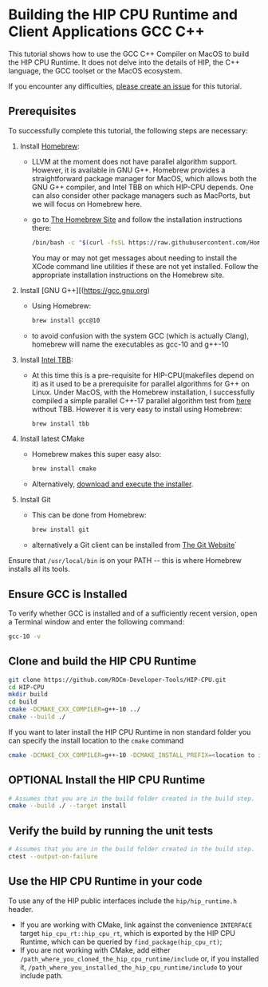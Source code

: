 # Building the HIP CPU Runtime and Client Applications GCC C++ #

This tutorial shows how to use the GCC C++ Compiler on MacOS to
build the HIP CPU Runtime. It does not delve into the details of HIP, the
C++ language, the GCC toolset or the MacOS ecosystem.

If you encounter any difficulties, [please create an issue](https://github.com/ROCm-Developer-Tools/HIP-CPU/issues/new/choose)
for this tutorial.

## Prerequisites ##

To successfully complete this tutorial, the following steps are necessary:

1. Install [Homebrew](https://brew.sh):
   - LLVM at the moment does not have parallel algorithm support. However,
     it is available in GNU G++. Homebrew provides a straightforward package
	 manager for MacOS, which allows both the GNU G++ compiler, and Intel
	 TBB on which HIP-CPU depends. One can also consider other package managers
	 such as MacPorts, but we will focus on Homebrew here.
	 
   - go to [The Homebrew Site](https://brew.sh) and follow the installation 
     instructions there:
	 ```bash
	 /bin/bash -c "$(curl -fsSL https://raw.githubusercontent.com/Homebrew/install/HEAD/install.sh)"
	 ```
	 You may or may not get messages about needing to install the XCode command line
	 utilities if these are not yet installed. Follow the appropriate installation
	 instructions on the Homebrew site.
	 
2. Install [GNU G++][(https://gcc.gnu.org)
	 - Using Homebrew:
	   ```bash
	   brew install gcc@10
	   ```
   - to avoid confusion with the system GCC (which is actually Clang), homebrew will name the
     executables as gcc-10 and g++-10
	 
3. Install [Intel TBB](https://github.com/oneapi-src/oneTBB):
   - At this time this is a pre-requisite for HIP-CPU(makefiles depend on it)
     as it used to be a prerequisite for parallel algorithms for G++ on Linux.
	 Under MacOS, with the Homebrew installation, I successfully compiled a simple
	 parallel C++-17 parallel algorithm test from [here](https://solarianprogrammer.com/2019/05/09/cpp-17-stl-parallel-algorithms-gcc-intel-tbb-linux-macos/)
	 without TBB. However it is very easy to install using Homebrew:
	 ```bash
	 brew install tbb
	 ```
	 
2. Install latest CMake
   - Homebrew makes this super easy also:
     ```bash
     brew install cmake
     ```

   - Alternatively, [download and execute the installer](https://cmake.org/download/).
3. Install Git
   - This can be done from Homebrew:
     ```bash
     brew install git
	 ```
   - alternatively a Git client can be installed from [The Git Website](https://git-scm.com)`
  
Ensure that `/usr/local/bin` is on your PATH -- this is where Homebrew installs all its tools.
 
## Ensure GCC is Installed ##

To verify whether GCC is installed and of a sufficiently recent version, open a
Terminal window and enter the following command:

```bash
gcc-10 -v
```

## Clone and build the HIP CPU Runtime ##

```bash
git clone https://github.com/ROCm-Developer-Tools/HIP-CPU.git
cd HIP-CPU
mkdir build
cd build
cmake -DCMAKE_CXX_COMPILER=g++-10 ../
cmake --build ./
```

If you want to later install the HIP CPU Runtime in non standard folder you can
specify the install location to the `cmake` command 

```bash
cmake -DCMAKE_CXX_COMPILER=g++-10 -DCMAKE_INSTALL_PREFIX=<location to install the runtime> 
```

## **OPTIONAL** Install the HIP CPU Runtime ##

```bash
# Assumes that you are in the build folder created in the build step.
cmake --build ./ --target install
```

## Verify the build by running the unit tests ##

```bash
# Assumes that you are in the build folder created in the build step.
ctest --output-on-failure
```

## Use the HIP CPU Runtime in your code ##

To use any of the HIP public interfaces include the `hip/hip_runtime.h` header.

- If you are working with CMake, link against the convenience `INTERFACE` target
  `hip_cpu_rt::hip_cpu_rt`, which is exported by the HIP CPU Runtime, which can
  be queried by `find_package(hip_cpu_rt)`;
- If you are not working with CMake, add either
  `/path_where_you_cloned_the_hip_cpu_runtime/include` or, if you installed it,
  `/path_where_you_installed_the_hip_cpu_runtime/include` to your include path.
